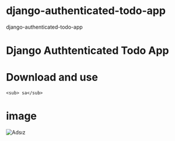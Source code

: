 # django-authenticated-todo-app
django-authenticated-todo-app

# Django Authtenticated Todo App

# Download and use
	<sub> sa</sub>



# image

![Adsız](https://user-images.githubusercontent.com/50154629/180205400-4e7ca037-563b-42f9-9167-ab0dc83331f8.png)
